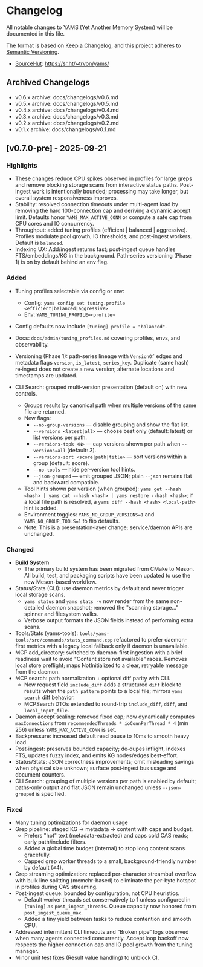 # Changelog

All notable changes to YAMS (Yet Another Memory System) will be documented in this file.

The format is based on [Keep a Changelog](https://keepachangelog.com/en/1.1.0/),
and this project adheres to [Semantic Versioning](https://semver.org/spec/v2.0.0.html).

- [SourceHut](https://sr.ht/~trvon/yams/): https://sr.ht/~trvon/yams/

## Archived Changelogs
- v0.6.x archive: docs/changelogs/v0.6.md
- v0.5.x archive: docs/changelogs/v0.5.md
- v0.4.x archive: docs/changelogs/v0.4.md
- v0.3.x archive: docs/changelogs/v0.3.md
- v0.2.x archive: docs/changelogs/v0.2.md
- v0.1.x archive: docs/changelogs/v0.1.md

## [v0.7.0-pre] - 2025-09-21

### Highlights
- These changes reduce CPU spikes observed in profiles for large greps and remove
  blocking storage scans from interactive status paths. Post-ingest work is intentionally
  bounded; processing may take longer, but overall system responsiveness improves.
- Stability: resolved connection timeouts under multi-agent load by removing the hard
  100-connection cap and deriving a dynamic accept limit. Defaults honor
  `YAMS_MAX_ACTIVE_CONN` or compute a safe cap from CPU cores and IO concurrency.
- Throughput: added tuning profiles (efficient | balanced | aggressive). Profiles modulate
  pool growth, IO thresholds, and post-ingest workers. Default is `balanced`.
- Indexing UX: Add/ingest returns fast; post‑ingest queue handles FTS/embeddings/KG in the
  background. Path‑series versioning (Phase 1) is on by default behind an env flag.

### Added
- Tuning profiles selectable via config or env:
  - Config: `yams config set tuning.profile <efficient|balanced|aggressive>`
  - Env: `YAMS_TUNING_PROFILE=<profile>`
- Config defaults now include `[tuning] profile = "balanced"`.
- Docs: `docs/admin/tuning_profiles.md` covering profiles, envs, and observability.
- Versioning (Phase 1): path‑series lineage with `VersionOf` edges and metadata flags
  `version`, `is_latest`, `series_key`. Duplicate (same hash) re‑ingest does not create a new
  version; alternate locations and timestamps are updated.

- CLI Search: grouped multi‑version presentation (default on) with new controls.
  - Groups results by canonical path when multiple versions of the same file are returned.
  - New flags:
    - `--no-group-versions` — disable grouping and show the flat list.
    - `--versions <latest|all>` — choose best only (default: latest) or list versions per path.
    - `--versions-topk <N>` — cap versions shown per path when `--versions=all` (default: 3).
    - `--versions-sort <score|path|title>` — sort versions within a group (default: score).
    - `--no-tools` — hide per‑version tool hints.
    - `--json-grouped` — emit grouped JSON; plain `--json` remains flat and backward compatible.
  - Tool hints shown per version (when grouped):
    `yams get --hash <hash> | yams cat --hash <hash> | yams restore --hash <hash>`;
    if a local file path is resolved, a `yams diff --hash <hash> <local-path>` hint is added.
  - Environment toggles: `YAMS_NO_GROUP_VERSIONS=1` and `YAMS_NO_GROUP_TOOLS=1` to flip defaults.
  - Note: This is a presentation‑layer change; service/daemon APIs are unchanged.

### Changed
- **Build System**
  - The primary build system has been migrated from CMake to Meson. All build, test, and packaging scripts have been updated to use the new Meson-based workflow.
- Status/Stats (CLI): use daemon metrics by default and never trigger local storage scans.
  - `yams status` and `yams stats -v` now render from the same non-detailed daemon snapshot;
    removed the "scanning storage..." spinner and filesystem walks.
  - Verbose output formats the JSON fields instead of performing extra scans.
- Tools/Stats (yams-tools): `tools/yams-tools/src/commands/stats_command.cpp` refactored to
  prefer daemon-first metrics with a legacy local fallback only if daemon is unavailable.
- MCP add_directory: switched to daemon-first ingestion with a brief readiness wait to avoid
  "Content store not available" races. Removes local store preflight; maps NotInitialized to a
  clear, retryable message from the daemon.
- MCP search: path normalization + optional diff parity with CLI.
  - New request field `include_diff` adds a structured `diff` block to results when the
    `path_pattern` points to a local file; mirrors `yams search` diff behavior.
  - MCPSearch DTOs extended to round-trip `include_diff`, `diff`, and `local_input_file`.
- Daemon accept scaling: removed fixed cap; now dynamically computes `maxConnections` from
  `recommendedThreads * ioConnPerThread * 4` (min 256) unless `YAMS_MAX_ACTIVE_CONN` is set.
- Backpressure: increased default read pause to 10ms to smooth heavy load.
- Post‑ingest: preserves bounded capacity; de‑dupes inflight, indexes FTS, updates fuzzy index,
  and emits KG nodes/edges best‑effort.
- Status/Stats: JSON correctness improvements; omit misleading savings when physical size
  unknown; surface post‑ingest bus usage and document counters.
- CLI Search: grouping of multiple versions per path is enabled by default; paths‑only output
  and flat JSON remain unchanged unless `--json-grouped` is specified.

### Fixed
- Many tuning optimizations for daemon usage
- Grep pipeline: staged KG → metadata → content with caps and budget.
  - Prefers "hot" text (metadata-extracted) and caps cold CAS reads; early path/include filters.
  - Added a global time budget (internal) to stop long content scans gracefully.
  - Capped grep worker threads to a small, background-friendly number by default (≤4).
- Grep streaming optimization: replaced per-character streambuf overflow with bulk line splitting
  (memchr-based) to eliminate the per-byte hotspot in profiles during CAS streaming.
- Post-ingest queue: bounded by configuration, not CPU heuristics.
  - Default worker threads set conservatively to 1 unless configured in `[tuning]` as
    `post_ingest_threads`. Queue capacity now honored from `post_ingest_queue_max`.
  - Added a tiny yield between tasks to reduce contention and smooth CPU.
- Addressed intermittent CLI timeouts and “Broken pipe” logs observed when many agents
  connected concurrently. Accept loop backoff now respects the higher connection cap and IO pool
  growth from the tuning manager.
- Minor unit test fixes (Result<T> value handling) to unblock CI.

